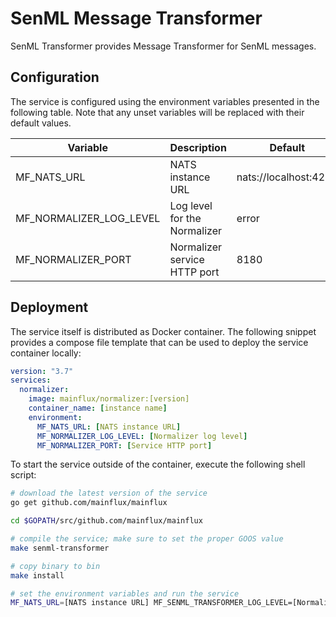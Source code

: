 # SenML Message Transformer

SenML Transformer provides Message Transformer for SenML messages.

## Configuration

The service is configured using the environment variables presented in the
following table. Note that any unset variables will be replaced with their
default values.

| Variable                  | Description                  | Default               |
|---------------------------|------------------------------|-----------------------|
| MF_NATS_URL               | NATS instance URL            | nats://localhost:4222 |
| MF_NORMALIZER_LOG_LEVEL   | Log level for the Normalizer | error                 |
| MF_NORMALIZER_PORT        | Normalizer service HTTP port | 8180                  |

## Deployment

The service itself is distributed as Docker container. The following snippet
provides a compose file template that can be used to deploy the service container
locally:

```yaml
version: "3.7"
services:
  normalizer:
    image: mainflux/normalizer:[version]
    container_name: [instance name]
    environment:
      MF_NATS_URL: [NATS instance URL]
      MF_NORMALIZER_LOG_LEVEL: [Normalizer log level]
      MF_NORMALIZER_PORT: [Service HTTP port]
```

To start the service outside of the container, execute the following shell script:

```bash
# download the latest version of the service
go get github.com/mainflux/mainflux

cd $GOPATH/src/github.com/mainflux/mainflux

# compile the service; make sure to set the proper GOOS value
make senml-transformer

# copy binary to bin
make install

# set the environment variables and run the service
MF_NATS_URL=[NATS instance URL] MF_SENML_TRANSFORMER_LOG_LEVEL=[Normalizer log level] MF_SENML_TRANSFORMER_PORT=[Service HTTP port] $GOBIN/mainflux-senml-transformer
```

